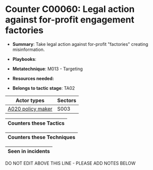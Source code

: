 # Counter C00060: Legal action against for-profit engagement factories

* **Summary**: Take legal action against for-profit "factories" creating misinformation.

* **Playbooks**: 

* **Metatechnique**: M013 - Targeting

* **Resources needed:** 

* **Belongs to tactic stage**: TA02


| Actor types | Sectors |
| ----------- | ------- |
| [A020 policy maker](../../generated_pages/actortypes/A020.md) | S003 |



| Counters these Tactics |
| ---------------------- |



| Counters these Techniques |
| ------------------------- |



| Seen in incidents |
| ----------------- |


DO NOT EDIT ABOVE THIS LINE - PLEASE ADD NOTES BELOW